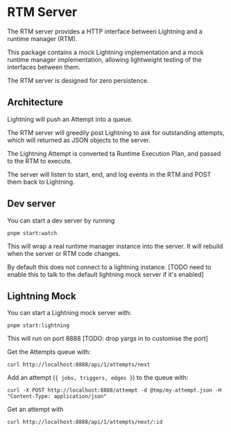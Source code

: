 # RTM Server

The RTM server provides a HTTP interface between Lightning and a runtime manager (RTM).

This package contains a mock Lightning implementation and a mock runtime manager implementation, allowing lightweight testing of the interfaces between them.

The RTM server is designed for zero persistence.

## Architecture

Lightning will push an Attempt into a queue.

The RTM server will greedily post Lightning to ask for outstanding attempts, which will returned as JSON objects to the server.

The Lightning Attempt is converted ta Runtime Execution Plan, and passed to the RTM to execute.

The server will listen to start, end, and log events in the RTM and POST them back to Lightning.

## Dev server

You can start a dev server by running

```
pnpm start:watch
```

This will wrap a real runtime manager instance into the server. It will rebuild when the server or RTM code changes.

By default this does not connect to a lightning instance. [TODO need to enable this to talk to the default lightning mock server if it's enabled]

## Lightning Mock

You can start a Lightning mock server with:
```
pnpm start:lightning
```

This will run on port 8888 [TODO: drop yargs in to customise the port]

Get the Attempts queue with:
```
curl http://localhost:8888/api/1/attempts/next
```
Add an attempt (`{ jobs, triggers, edges }`) to the queue with:
```
curl -X POST http://localhost:8888/attempt -d @tmp/my-attempt.json -H "Content-Type: application/json"
```
Get an attempt with
```
curl http://localhost:8888/api/1/attempts/next/:id
```


